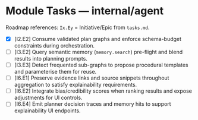 # Module Tasks — internal/agent

Roadmap references: `Ix.Ey` = Initiative/Epic from `tasks.md`.

- [x] [I2.E2] Consume validated plan graphs and enforce schema-budget constraints during orchestration.
- [ ] [I3.E2] Query semantic memory (`memory.search`) pre-flight and blend results into planning prompts.
- [ ] [I3.E3] Detect frequented sub-graphs to propose procedural templates and parameterise them for reuse.
- [ ] [I6.E1] Preserve evidence links and source snippets throughout aggregation to satisfy explainability requirements.
- [ ] [I6.E2] Integrate bias/credibility scores when ranking results and expose adjustments for UI controls.
- [ ] [I6.E4] Emit planner decision traces and memory hits to support explainability UI endpoints.
